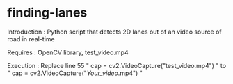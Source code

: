 # finding-lanes

Introduction : 
Python script that detects 2D lanes out of an video source of road in real-time 

Requires : OpenCV library, test_video.mp4

Execution : 
Replace line 55 " cap = cv2.VideoCapture("test_video.mp4") "  to  " cap = cv2.VideoCapture("*Your_video*.mp4") " 
